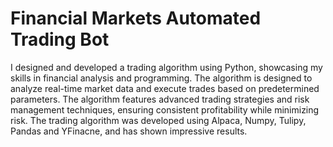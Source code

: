 # Financial Markets Automated Trading Bot

I designed and developed a trading algorithm using Python, showcasing my skills in financial analysis and programming. The algorithm is designed to analyze real-time market data and execute trades based on predetermined parameters. The algorithm features advanced trading strategies and risk management techniques, ensuring consistent profitability while minimizing risk. The trading algorithm was developed using Alpaca, Numpy, Tulipy, Pandas and YFinacne, and has shown impressive results.
